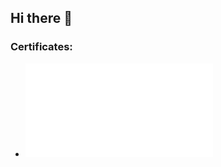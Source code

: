 ## Hi there 👋

### Certificates:
- ![Cyber Apocalypse CTF](CTF-Cyber-Apocalypse-sealmove.pdf?raw=true "Cyber Apocalypse CTF")
